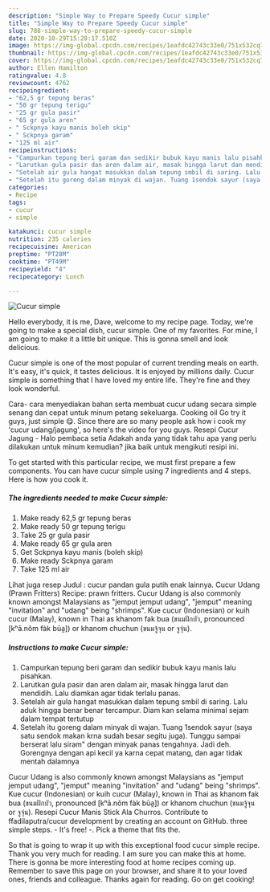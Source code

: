 ```yaml
---
description: "Simple Way to Prepare Speedy Cucur simple"
title: "Simple Way to Prepare Speedy Cucur simple"
slug: 788-simple-way-to-prepare-speedy-cucur-simple
date: 2020-10-29T15:28:17.510Z
image: https://img-global.cpcdn.com/recipes/1eafdc42743c33e0/751x532cq70/cucur-simple-foto-resep-utama.jpg
thumbnail: https://img-global.cpcdn.com/recipes/1eafdc42743c33e0/751x532cq70/cucur-simple-foto-resep-utama.jpg
cover: https://img-global.cpcdn.com/recipes/1eafdc42743c33e0/751x532cq70/cucur-simple-foto-resep-utama.jpg
author: Ellen Hamilton
ratingvalue: 4.8
reviewcount: 4762
recipeingredient:
- "62,5 gr tepung beras"
- "50 gr tepung terigu"
- "25 gr gula pasir"
- "65 gr gula aren"
- " Sckpnya kayu manis boleh skip"
- " Sckpnya garam"
- "125 ml air"
recipeinstructions:
- "Campurkan tepung beri garam dan sedikir bubuk kayu manis lalu pisahkan."
- "Larutkan gula pasir dan aren dalam air, masak hingga larut dan mendidih. Lalu diamkan agar tidak terlalu panas."
- "Setelah air gula hangat masukkan dalam tepung smbil di saring. Lalu aduk hingga benar benar tercampur. Diam kan selama minimal sejam dalam tempat tertutup"
- "Setelah itu goreng dalam minyak di wajan. Tuang 1sendok sayur (saya satu sendok makan krna sudah besar segitu juga). Tunggu sampai berserat lalu siram&#34; dengan minyak panas tengahnya. Jadi deh. Gorengnya dengan api kecil ya karna cepat matang, dan agar tidak mentah dalamnya"
categories:
- Recipe
tags:
- cucur
- simple

katakunci: cucur simple 
nutrition: 235 calories
recipecuisine: American
preptime: "PT28M"
cooktime: "PT49M"
recipeyield: "4"
recipecategory: Lunch

---
```



![Cucur simple](https://img-global.cpcdn.com/recipes/1eafdc42743c33e0/751x532cq70/cucur-simple-foto-resep-utama.jpg)

Hello everybody, it is me, Dave, welcome to my recipe page. Today, we're going to make a special dish, cucur simple. One of my favorites. For mine, I am going to make it a little bit unique. This is gonna smell and look delicious.

Cucur simple is one of the most popular of current trending meals on earth. It's easy, it's quick, it tastes delicious. It is enjoyed by millions daily. Cucur simple is something that I have loved my entire life. They're fine and they look wonderful.

Cara- cara menyediakan bahan serta membuat cucur udang secara simple senang dan cepat untuk minum petang sekeluarga. Cooking oil Go try it guys, just simple 😋. Since there are so many people ask how i cook my &#39;cucur udang/jagung&#39;, so here&#39;s the video for you guys. Resepi Cucur Jagung - Halo pembaca setia Adakah anda yang tidak tahu apa yang perlu dilakukan untuk minum kemudian? jika baik untuk mengikuti resipi ini.


To get started with this particular recipe, we must first prepare a few components. You can have cucur simple using 7 ingredients and 4 steps. Here is how you cook it.

<!--inarticleads1-->

##### The ingredients needed to make Cucur simple:

1. Make ready 62,5 gr tepung beras
1. Make ready 50 gr tepung terigu
1. Take 25 gr gula pasir
1. Make ready 65 gr gula aren
1. Get  Sckpnya kayu manis (boleh skip)
1. Make ready  Sckpnya garam
1. Take 125 ml air


Lihat juga resep Judul : cucur pandan gula putih enak lainnya. Cucur Udang (Prawn Fritters) Recipe: prawn fritters. Cucur Udang is also commonly known amongst Malaysians as &#34;jemput jemput udang&#34;, &#34;jemput&#34; meaning &#34;invitation&#34; and &#34;udang&#34; being &#34;shrimps&#34;. Kue cucur (Indonesian) or kuih cucur (Malay), known in Thai as khanom fak bua (ขนมฝักบัว, pronounced [kʰā.nǒm fàk būa̯]) or khanom chuchun (ขนมจู้จุน or จูจุ่น). 

<!--inarticleads2-->

##### Instructions to make Cucur simple:

1. Campurkan tepung beri garam dan sedikir bubuk kayu manis lalu pisahkan.
1. Larutkan gula pasir dan aren dalam air, masak hingga larut dan mendidih. Lalu diamkan agar tidak terlalu panas.
1. Setelah air gula hangat masukkan dalam tepung smbil di saring. Lalu aduk hingga benar benar tercampur. Diam kan selama minimal sejam dalam tempat tertutup
1. Setelah itu goreng dalam minyak di wajan. Tuang 1sendok sayur (saya satu sendok makan krna sudah besar segitu juga). Tunggu sampai berserat lalu siram&#34; dengan minyak panas tengahnya. Jadi deh. Gorengnya dengan api kecil ya karna cepat matang, dan agar tidak mentah dalamnya


Cucur Udang is also commonly known amongst Malaysians as &#34;jemput jemput udang&#34;, &#34;jemput&#34; meaning &#34;invitation&#34; and &#34;udang&#34; being &#34;shrimps&#34;. Kue cucur (Indonesian) or kuih cucur (Malay), known in Thai as khanom fak bua (ขนมฝักบัว, pronounced [kʰā.nǒm fàk būa̯]) or khanom chuchun (ขนมจู้จุน or จูจุ่น). Resepi Cucur Manis Stick Ala Churros. Contribute to ffadilaputra/cucur development by creating an account on GitHub. three simple steps. - It&#39;s free! -. Pick a theme that fits the. 

So that is going to wrap it up with this exceptional food cucur simple recipe. Thank you very much for reading. I am sure you can make this at home. There is gonna be more interesting food at home recipes coming up. Remember to save this page on your browser, and share it to your loved ones, friends and colleague. Thanks again for reading. Go on get cooking!
